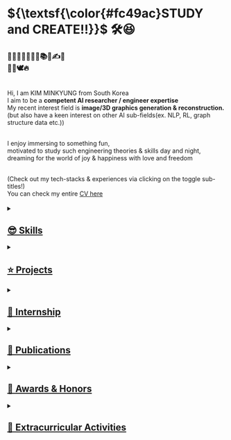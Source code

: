 <!-- ![header](https://capsule-render.vercel.app/api?type=waving&color=FFa9a0&height=150&section=header&text=🍑(˶ˆᗜˆ˵)🍑&fontColor=FFFFFF&fontSize=40&&&animation=twinkling) -->
<!-- https://simpleicons.org/?q=react -->

<!--
<div align="center">
 <img src="https://github.com/yulleta/yulleta/assets/81565724/b8053488-8890-4c91-b890-f189fd8ccb25" width="150" height="150" alt="코딩베리 프사" />
</div>
-->

<h1 align="left" >
 ${\textsf{\color{#fc49ac}STUDY and CREATE!!}}$	🛠️😆
</h1>

<h3 align="left">
🤩💫🎈✨🧠🚩📂📚🎨✍💡 <br/>
🤍💞🕊️🔥
</h3>
<br/>
<div align="left">
 Hi, I am KIM MINKYUNG from South Korea <br/>
 I aim to be a <strong>competent AI researcher / engineer expertise</strong> <br/>
 My recent interest field is <strong>image/3D graphics generation & reconstruction.</strong> <br/>
 (but also have a keen interest on other AI sub-fields(ex. NLP, RL, graph structure data etc.)) <br/><br/>
 
 I enjoy immersing to something fun, <br/>
 motivated to study such engineering theories & skills day and night, <br/>
 dreaming for the world of joy & happiness with love and freedom <br/>
</div>

<br/>

<div>
 (Check out my tech-stacks & experiences via clicking on the toggle sub-titles!) <br/>
 You can check my entire <a href="https://admitted-storm-2c4.notion.site/Minkyung-Kim-a4ad62d44e5f43ca8c564a89d2f9007e?pvs=4">CV here
</div>

<br/>

<details>
 <summary><h2 align="left">😎 Skills</h2></summary>
 <ul>
  <h4 align="left">Bigdata/AI knowledge background confidence</h4>
   <table>
     <tr>
       <td><strong>⚙️Machine Learning</strong></td>
       <td>⭐⭐⭐⭐</td>
     </tr>
     <tr>
       <td><strong>📊Analysis</strong></td>
       <td>⭐⭐⭐</td>
     </tr>
     <tr>
       <td><strong>🗣NLP</strong></td>
       <td>⭐⭐⭐</td>
     </tr>
     <tr>
       <td><strong>🖼️CV</strong></td>
       <td>⭐⭐⭐</td>
     </tr>
     <tr>
       <td><strong>🦾RL</strong></td>
       <td>⭐⭐⭐</td>
     </tr>
     <tr>
       <td><strong>🤖Multi-modal</strong></td>
       <td>⭐⭐</td>
     </tr>
     <tr>
       <td><strong>📐LinearAlgebra_Calculus_Statistics</strong></td>
       <td>⭐⭐</td>
     </tr>
   </table>

   
  <h4 align="left">ML/DL</h4>
   <div align="left">
     <img src="https://img.shields.io/badge/scikit--learn-F7931E.svg?style=for-the-badge&logo=scikit-learn&logoColor=white" />&nbsp
     <img src="https://img.shields.io/badge/pytorch-EE4C2C.svg?style=for-the-badge&logo=pytorch&logoColor=white" />&nbsp
     <img src="https://img.shields.io/badge/tensorflow-FF6F00.svg?style=for-the-badge&logo=tensorflow&logoColor=white" />&nbsp
     <img src="https://img.shields.io/badge/keras-D00000.svg?style=for-the-badge&logo=keras&logoColor=white" />&nbsp
     <img src="https://img.shields.io/badge/weights%20%26%20biases-FFBE00.svg?style=for-the-badge&logo=weights-and-biases&logoColor=white" />&nbsp
   </div>
   <h4 align="left">Data Analysis</h4>
   <div align="left">
     <img src="https://img.shields.io/badge/numpy-013243.svg?style=for-the-badge&logo=numpy&logoColor=white" />&nbsp
     <img src="https://img.shields.io/badge/pandas-150458.svg?style=for-the-badge&logo=pandas&logoColor=white" />&nbsp
     <img src="https://img.shields.io/badge/matplotlib-005A9C.svg?style=for-the-badge&logo=matplotlib&logoColor=white" />&nbsp
     <img src="https://img.shields.io/badge/seaborn-3776AB.svg?style=for-the-badge&logo=python&logoColor=white" />&nbsp
   </div>
   <h4 align="left">Programming</h4>
   <div align="left">
     <img src="https://img.shields.io/badge/react-20232a.svg?style=for-the-badge&logo=react&logoColor=61DAFB" />&nbsp
     <img src="https://img.shields.io/badge/react_native-20232a.svg?style=for-the-badge&logo=react&logoColor=61DAFB" />&nbsp <br/>
     <img src="https://img.shields.io/badge/node.js-339933.svg?style=for-the-badge&logo=nodedotjs&logoColor=white" />&nbsp
     <img src="https://img.shields.io/badge/django-092E20.svg?style=for-the-badge&logo=django&logoColor=white" />&nbsp
     <img src="https://img.shields.io/badge/flask-000000.svg?style=for-the-badge&logo=flask&logoColor=white" />&nbsp <br/>
     <img src="https://img.shields.io/badge/python-3776AB.svg?style=for-the-badge&logo=python&logoColor=white" />&nbsp
     <img src="https://img.shields.io/badge/java-007396.svg?style=for-the-badge&logo=java&logoColor=white" />&nbsp
     <img src="https://img.shields.io/badge/c-A8B9CC.svg?style=for-the-badge&logo=c&logoColor=white" />&nbsp
   </div>
 </ul>
</details>

<details>
 <summary><h2 align="left">⭐ Projects</h2></summary>
 <ul>
  <div align="left" width="100%">
   <table>
       <thead>
           <tr>
               <th>Organization</th>
               <th>Work</th>
               <th>Position</th>
               <th>Date</th>
           </tr>
       </thead>
       <tbody>
           <tr>
               <td>빅데이터 연합 동아리 BOAZ</td>
               <td>GA 기반 최적화, user-item graph data based LLM Recsys fine-tuned with LoRA, 리뷰 데이터 분석 기반 Langchain을 이용한 영양제 추천 챗봇</td>
               <td>
                <strong>💡Ideation Leader</strong><br/> 
                <strong>📊Analysis</strong><br/>
                <strong>🗣NLP</strong> : LLM fine-tuning(LoRA)<br/> 
                <strong>🌐API</strong> : GPT3 <br/>
                <strong>👩🏻‍💻Implement</strong> : FE&BE
               </td>
               <td>2024.01 ~ 2024.07.27</td>
           </tr>
           <tr>
               <td>GDSC Solution Challenge 2024</td>
               <td>TRUETREE - 거짓 뉴스 판별 및 뉴스 기사 독해 & 단어 학습을 통한 독해력&비판적 사고 향상 앱</td>
               <td>
                <strong>💡Ideation Leader</strong> <br/>
                <strong>🗣NLP</strong> : KoBERT(embedding) <br/>
                <strong>🌐API</strong> : Gemini, youtube API, crawling <br/>
                <strong>👩🏻‍💻Implement</strong> : ML model serving(GCP), FE
               </td>
               <td>2024.01 ~ 2024.06</td>
           </tr>
           <tr>
               <td>SMWU 데이터분석 동아리 DACOS</td>
               <td>ImageBuzzy - CLIP 모델을 이용한 챗봇 기반 갤러리 내 이미지 검색 서비스</td>
               <td>
                <strong>💡Ideation Leader</strong> <br/>
                <strong>🤖Multi-modal</strong> : CLIP<br/>
                <strong>👩🏻‍💻Implement</strong> : FE&BE
               </td>
               <td>2023.12 ~ 2024.01</td>
           </tr>
           <tr>
               <td>ICT 멘토링 스마트해상물류 프로젝트</td>
               <td>강화학습을 이용한 최적의 항만 화물차 입항 스케줄링 시스템 개발</td>
               <td>
                <strong>💡Ideation Leader</strong><br/>
                <strong>📊Analysis</strong> : Time-series data<br/>
                <strong>🦾RL</strong> : Alphago-zero<br/>
                <strong>👩🏻‍💻Implement</strong> : FE&BE
               </td>
               <td>2023.03 ~ 2023.11</td>
           </tr>
           <tr>
               <td>ICT 멘토링 스마트해상물류 프로젝트</td>
               <td>라즈베리 파이, VGG-KFace를 이용한 한국인 얼굴 인식을 이용한 출입 시스템</td>
               <td>
                <strong>🖼️CV</strong> : VggFace fine-tuning, contrastive learning<br/>
                <strong>👩🏻‍💻Implement</strong> : RasberryPi, VggFace
               </td>
               <td>2023.03 ~ 2023.11</td>
           </tr>
           <tr>
               <td>숙명여자대학교 제 2회 해커톤 대회</td>
               <td>누리봄 웹 서비스 개발</td>
               <td>
                <strong>👩🏻‍💻Implement</strong> : FE&BE </td>
               <td>2022.08.27 ~ 2022.08.24</td>
           </tr>
           <tr>
               <td>마켓컬리 해커톤</td>
               <td>마켓컬리’s 오밀조밀 웹 서비스 개발</td>
               <td>
                <strong>👩🏻‍💻Implement</strong> : FE, DB ERD</td>
               <td>2021.12.01 ~ 2022.02.20</td>
           </tr>
       </tbody>
   </table>
   </div>
 </ul>
</details>

<details>
 <summary><h2 align="left">💼 Internship</h2></summary>
 <ul>
  <div align="left" width="100%">
   <table>
       <thead>
           <tr>
               <th>Job</th>
               <th>Organization</th>
               <th>Work</th>
               <th>Date</th>
           </tr>
       </thead>
       <tbody>
            <tr>
               <td>SMWU 학부 인턴</td>
               <td>AI VISION LAB</td>
               <td>매주 이미지/3D 그래픽스 생성 관련 논문 리딩 & 리뷰</td>
               <td>2024.04 ~ </td>
           </tr>
           <tr>
               <td>산학협력 프로젝트 산학 학생 인턴</td>
               <td>㈜오토메스텔스타</td>
               <td>ROS2, unity, 신호 퓨전 처리 기술 인공지능을 이용한 자율이동로봇(AMR) 기반의 디지털 트윈 시스템 설계 및 제어</td>
               <td>2024.03 ~ 2024.10.31</td>
           </tr>
           <tr>
               <td>산학협력 프로젝트 산학 학생 인턴</td>
               <td>㈜튜터러스랩스</td>
               <td>LLM, multi-agent based HFRL을 이용한 학습 교구 개발</td>
               <td>2024.03 ~ 2024.08.31</td>
           </tr>
       </tbody>
   </table>
   </div>
 </ul>
</details>

<details>
 <summary><h2 align="left">📃 Publications</h2></summary>
 <ul>
  <div align="left" width="100%">
   <table>
       <thead>
           <tr>
               <th>Publication</th>
               <th>Date</th>
           </tr>
       </thead>
       <tbody>
           <tr>
               <td>몬테카를로 시뮬레이션, 알파고 제로, 베이즈 정리를 이용한 최적의 항만 화물차 입항 스케줄링 시스템에 대한 연구(ACK 2023 / 한국정보처리학회)</td>
               <td>2023.11</td>
           </tr>
           <tr>
               <td>VGG-Kface : VGG-Face를 이용한 한국인 얼굴 인식에 관한 최적화 연구(ACK 2023 / 한국정보처리학회)</td>
               <td>2023.11</td>
           </tr>
       </tbody>
   </table>
  </div>
 </ul>
</details>

<details>
 <summary><h2 align="left">🏅 Awards & Honors</h2></summary>
 <ul>
  <div align="left" width="100%">
    <table>
        <thead>
            <tr>
                <th>Awards & Honors</th>
                <th>Date</th>
            </tr>
        </thead>
        <tbody>
            <tr>
                <td>GDSC Solution Challenge 2024 Top100</td>
                <td>2024.01 ~ 2024.05</td>
            </tr>
            <tr>
                <td>DACON 합성데이터 기반 객체 탐지 AI 경진대회 (상위 4~6프로 달성)</td>
                <td>2023.05.08 ~ 2023.06.19</td>
            </tr>
            <tr>
                <td>숙명여자대학교 제 2회 해커톤 대회 최우수상(2~3등) (전학년 참여)</td>
                <td>2022.08.27~2022.08.28</td>
            </tr>
        </tbody>
    </table>
   </div>
 </ul>
</details>

<details>
 <summary><h2 align="left">🚩 Extracurricular Activities</h2></summary>
 <ul>
  <div align="left" width="100%">
    <table>
        <thead>
            <tr>
                <th>Organization</th>
                <th>Date</th>
            </tr>
        </thead>
        <tbody>
            <tr>
                <td>빅데이터 연합동아리 BOAZ</td>
                <td>2023.07 ~ 2024.07</td>
            </tr>
            <tr>
                <td>SMWU 빅데이터 동아리 DACOS</td>
                <td>2022.08~2024.02</td>
            </tr>
            <tr>
                <td>교내 개발 중앙 동아리 SOLUX</td>
                <td>2021.03~2022.02</td>
            </tr>
        </tbody>
    </table>
  </div>
 </ul>
</details>
